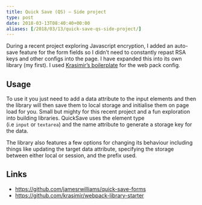 ```yaml
---
title: Quick Save (QS) – Side project
type: post
date: 2018-03-13T08:40:40+00:00
aliases: [/2018/03/13/quick-save-qs-side-project/]
---
```

During a recent project exploring Javascript encryption, I added an auto-save feature for the form fields so I didn&#8217;t need to constantly repast RSA keys and other configs into the page. I have expanded this into its own library (my first). I used [Krasimir&#8217;s boilerplate][1] for the web pack config.

## Usage

To use it you just need to add a data attribute to the input elements and then the library will then save them to local storage and initialise them on page load for you. Small but mighty for this recent project and a fun exploration into building libraries. QuickSave uses the element type (i.e `input` or `textarea`) and the name attribute to generate a storage key for the data.

The library also features a few options for changing its behaviour including things like updating the target data attribute, specifying the storage between either local or session, and the prefix used.

## Links

  * <https://github.com/jamesrwilliams/quick-save-forms>
  * <https://github.com/krasimir/webpack-library-starter>

 [1]: https://github.com/krasimir/webpack-library-starter
